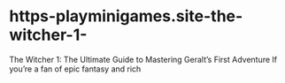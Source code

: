 # https-playminigames.site-the-witcher-1-
The Witcher 1: The Ultimate Guide to Mastering Geralt’s First Adventure If you’re a fan of epic fantasy and rich
